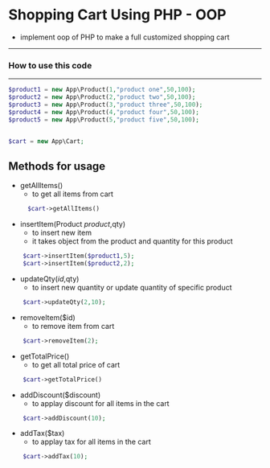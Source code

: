 # Shopping Cart Using PHP - OOP  
- implement oop of PHP to make a full customized shopping cart 

---
### How to use this code 
--- 

```PHP
$product1 = new App\Product(1,"product one",50,100);
$product2 = new App\Product(2,"product two",50,100);
$product3 = new App\Product(3,"product three",50,100);
$product4 = new App\Product(4,"product four",50,100);
$product5 = new App\Product(5,"product five",50,100);


$cart = new App\Cart;

```
  ## Methods for usage 
* getAllItems() 
  * to get all items from cart 
  ```PHP
    $cart->getAllItems() 
  ```
* insertItem(Product $product,$qty) 
  * to insert new item 
  * it takes object from the product and quantity for this product 
```PHP
    $cart->insertItem($product1,5);
    $cart->insertItem($product2,2); 
```
* updateQty($id,$qty) 
  * to insert new quantity or update quantity of specific product  

```PHP
    $cart->updateQty(2,10); 
```

* removeItem($id)
  * to remove item from cart 

```PHP
    $cart->removeItem(2); 
```

* getTotalPrice()
  * to get all total price of cart 

```PHP
    $cart->getTotalPrice()
```

* addDiscount($discount)
  * to applay discount for all items in the cart

```PHP
    $cart->addDiscount(10);
```

* addTax($tax)
  * to applay tax for all items in the cart  

```PHP
    $cart->addTax(10); 
```